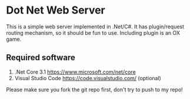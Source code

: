 Dot Net Web Server
==================
This is a simple web server implemented in .Net/C#. It has plugin/request routing mechanism, so it should be fun to use. Including plugin is an OX game.

Required software
-----------------
1. .Net Core 3.1 https://www.microsoft.com/net/core
2. Visual Studio Code https://code.visualstudio.com/ (optional)

Please make sure you fork the git repo first, don't try to push to my repo!
